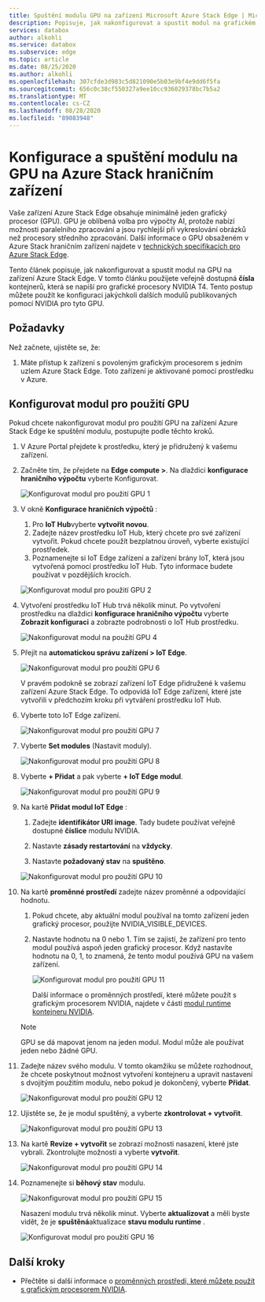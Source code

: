 ```yaml
---
title: Spuštění modulu GPU na zařízení Microsoft Azure Stack Edge | Microsoft Docs
description: Popisuje, jak nakonfigurovat a spustit modul na grafickém procesoru na Azure Stack hraničním zařízení přes Azure Portal.
services: databox
author: alkohli
ms.service: databox
ms.subservice: edge
ms.topic: article
ms.date: 08/25/2020
ms.author: alkohli
ms.openlocfilehash: 307cfde3d983c5d821090e5b03e9bf4e9dd6f5fa
ms.sourcegitcommit: 656c0c38cf550327a9ee10cc936029378bc7b5a2
ms.translationtype: MT
ms.contentlocale: cs-CZ
ms.lasthandoff: 08/28/2020
ms.locfileid: "89083948"
---
```

# <a name="configure-and-run-a-module-on-gpu-on-azure-stack-edge-device"></a>Konfigurace a spuštění modulu na GPU na Azure Stack hraničním zařízení

Vaše zařízení Azure Stack Edge obsahuje minimálně jeden grafický procesor (GPU). GPU je oblíbená volba pro výpočty AI, protože nabízí možnosti paralelního zpracování a jsou rychlejší při vykreslování obrázků než procesory středního zpracování. Další informace o GPU obsaženém v Azure Stack hraničním zařízení najdete v [technických specifikacích pro Azure Stack Edge](azure-stack-edge-gpu-technical-specifications-compliance.md).

Tento článek popisuje, jak nakonfigurovat a spustit modul na GPU na zařízení Azure Stack Edge. V tomto článku použijete veřejně dostupná **čísla** kontejnerů, která se napíší pro grafické procesory NVIDIA T4. Tento postup můžete použít ke konfiguraci jakýchkoli dalších modulů publikovaných pomocí NVIDIA pro tyto GPU.


## <a name="prerequisites"></a>Požadavky

Než začnete, ujistěte se, že:

1. Máte přístup k zařízení s povoleným grafickým procesorem s jedním uzlem Azure Stack Edge. Toto zařízení je aktivované pomocí prostředku v Azure.  

## <a name="configure-module-to-use-gpu"></a>Konfigurovat modul pro použití GPU

Pokud chcete nakonfigurovat modul pro použití GPU na zařízení Azure Stack Edge ke spuštění modulu, postupujte podle těchto kroků.

1. V Azure Portal přejdete k prostředku, který je přidružený k vašemu zařízení. 

2. Začněte tím, že přejdete na **Edge compute >**. Na dlaždici **konfigurace hraničního výpočtu** vyberte Konfigurovat.

    ![Konfigurovat modul pro použití GPU 1](media/azure-stack-edge-j-series-configure-gpu-modules/configure-compute-1.png)

3. V okně **Konfigurace hraničních výpočtů** :

    1. Pro **IoT Hub**vyberte **vytvořit novou**.
    2. Zadejte název prostředku IoT Hub, který chcete pro své zařízení vytvořit. Pokud chcete použít bezplatnou úroveň, vyberte existující prostředek. 
    3. Poznamenejte si IoT Edge zařízení a zařízení brány IoT, která jsou vytvořená pomocí prostředku IoT Hub. Tyto informace budete používat v pozdějších krocích.

    ![Konfigurovat modul pro použití GPU 2](media/azure-stack-edge-j-series-configure-gpu-modules/configure-compute-2.png)

4. Vytvoření prostředku IoT Hub trvá několik minut. Po vytvoření prostředku na dlaždici **konfigurace hraničního výpočtu** vyberte **Zobrazit konfiguraci** a zobrazte podrobnosti o IoT Hub prostředku.

    ![Nakonfigurovat modul na použití GPU 4](media/azure-stack-edge-j-series-configure-gpu-modules/configure-compute-4.png)

5. Přejít na **automatickou správu zařízení > IoT Edge**.

    ![Nakonfigurovat modul pro použití GPU 6](media/azure-stack-edge-j-series-configure-gpu-modules/configure-gpu-2.png)

    V pravém podokně se zobrazí zařízení IoT Edge přidružené k vašemu zařízení Azure Stack Edge. To odpovídá IoT Edge zařízení, které jste vytvořili v předchozím kroku při vytváření prostředku IoT Hub. 
    
6. Vyberte toto IoT Edge zařízení.

   ![Nakonfigurovat modul pro použití GPU 7](media/azure-stack-edge-j-series-configure-gpu-modules/configure-gpu-3.png)

7.  Vyberte **Set modules** (Nastavit moduly).

    ![Nakonfigurovat modul pro použití GPU 8](media/azure-stack-edge-j-series-configure-gpu-modules/configure-gpu-4.png)

8. Vyberte **+ Přidat** a pak vyberte **+ IoT Edge modul**. 

    ![Nakonfigurovat modul pro použití GPU 9](media/azure-stack-edge-j-series-configure-gpu-modules/configure-gpu-5.png)

9. Na kartě **Přidat modul IoT Edge** :

    1. Zadejte **identifikátor URI image**. Tady budete používat veřejně dostupné **číslice** modulu NVIDIA. 
    
    2. Nastavte **zásady restartování** na **vždycky**.
    
    3. Nastavte **požadovaný stav** na **spuštěno**.
    
    ![Nakonfigurovat modul pro použití GPU 10](media/azure-stack-edge-j-series-configure-gpu-modules/configure-gpu-6.png)

10. Na kartě **proměnné prostředí** zadejte název proměnné a odpovídající hodnotu. 

    1. Pokud chcete, aby aktuální modul používal na tomto zařízení jeden grafický procesor, použijte NVIDIA_VISIBLE_DEVICES. 

    2. Nastavte hodnotu na 0 nebo 1. Tím se zajistí, že zařízení pro tento modul používá aspoň jeden grafický procesor. Když nastavíte hodnotu na 0, 1, to znamená, že tento modul používá GPU na vašem zařízení.

        ![Konfigurovat modul pro použití GPU 11](media/azure-stack-edge-j-series-configure-gpu-modules/configure-gpu-7.png)

        Další informace o proměnných prostředí, které můžete použít s grafickým procesorem NVIDIA, najdete v části [modul runtime kontejneru NVIDIA](https://github.com/NVIDIA/nvidia-container-runtime#environment-variables-oci-spec).

    > [!NOTE]
    > GPU se dá mapovat jenom na jeden modul. Modul může ale používat jeden nebo žádné GPU. 

11. Zadejte název svého modulu. V tomto okamžiku se můžete rozhodnout, že chcete poskytnout možnost vytvoření kontejneru a upravit nastavení s dvojitým použitím modulu, nebo pokud je dokončený, vyberte **Přidat**. 

    ![Nakonfigurovat modul pro použití GPU 12](media/azure-stack-edge-j-series-configure-gpu-modules/configure-gpu-8.png)

12. Ujistěte se, že je modul spuštěný, a vyberte **zkontrolovat + vytvořit**.    

    ![Nakonfigurovat modul pro použití GPU 13](media/azure-stack-edge-j-series-configure-gpu-modules/configure-gpu-9.png)

13. Na kartě **Revize + vytvořit** se zobrazí možnosti nasazení, které jste vybrali. Zkontrolujte možnosti a vyberte **vytvořit**.
    
    ![Nakonfigurovat modul pro použití GPU 14](media/azure-stack-edge-j-series-configure-gpu-modules/configure-gpu-10.png)

14. Poznamenejte si **běhový stav** modulu. 
    
    ![Nakonfigurovat modul pro použití GPU 15](media/azure-stack-edge-j-series-configure-gpu-modules/configure-gpu-11.png)

    Nasazení modulu trvá několik minut. Vyberte **aktualizovat** a měli byste vidět, že je **spuštěná**aktualizace **stavu modulu runtime** .

    ![Konfigurovat modul pro použití GPU 16](media/azure-stack-edge-j-series-configure-gpu-modules/configure-gpu-12.png)


## <a name="next-steps"></a>Další kroky

- Přečtěte si další informace o [proměnných prostředí, které můžete použít s grafickým procesorem NVIDIA](https://github.com/NVIDIA/nvidia-container-runtime#environment-variables-oci-spec).
